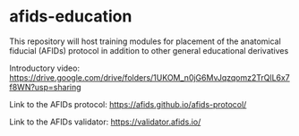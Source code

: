 # afids-education
This repository will host training modules for placement of the anatomical fiducial (AFIDs) protocol in addition to other general educational derivatives 

Introductory video: 
https://drive.google.com/drive/folders/1UKOM_n0jG6MvJqzqomz2TrQlL6x7f8WN?usp=sharing 

Link to the AFIDs protocol: 
https://afids.github.io/afids-protocol/


Link to the AFIDs validator: 
https://validator.afids.io/
